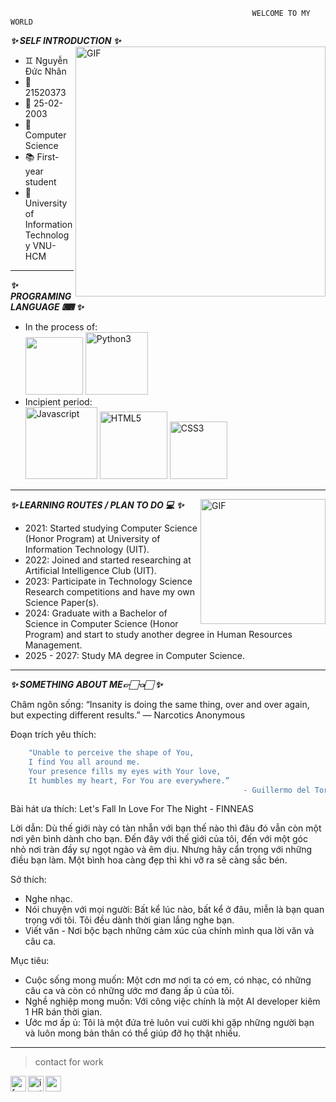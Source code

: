                                                           WELCOME TO MY WORLD 
                                                     
**_✨ SELF INTRODUCTION ✨_**
  <img align="right" width="400px" hight = "600px" alt="GIF" src="https://i.pinimg.com/originals/45/84/a1/4584a1e592966241fa9849fdd194f5bd.gif" />
- ♊ Nguyễn Đức Nhân 
- 🎰 21520373
- 📅 25-02-2003 
- 📖 Computer Science 
- 📚 First-year student 
- 🏫 University of Information Technology VNU-HCM 
---

**_✨ PROGRAMING LANGUAGE ⌨ ✨_** 
- In the process of: \
  <img width="92px" src="https://i.ibb.co/cD7rgYW/readme-logo-C.png" border="0" />
  <img width="100px" src="https://i.ibb.co/MDHTKhG/Python3.png" alt="Python3" border="0" />
- Incipient period: \
  <img width="115px" src="https://i.ibb.co/LCd3gKM/Javascript.png" alt="Javascript" border="0" />
  <img width="108px" src="https://i.ibb.co/Gs13k6v/HTML5.png" alt="HTML5" border="0" />
  <img width="92px" src="https://i.ibb.co/WWjW9Xm/CSS3.png" alt="CSS3" border="0" />
 ---
 
 **_✨ LEARNING ROUTES / PLAN TO DO 💻 ✨_**
 <img align="right" width="200px" hight = "250px" alt="GIF" src="https://i.pinimg.com/originals/83/4f/38/834f3887bde180c0d471f00389466b9c.gif" />
 - 2021: Started studying Computer Science (Honor Program) at University of Information Technology (UIT).
 - 2022: Joined and started researching at Artificial Intelligence Club (UIT).
 - 2023: Participate in Technology Science Research competitions and have my own Science Paper(s).
 - 2024: Graduate with a Bachelor of Science in Computer Science (Honor Program) and start to study another degree in Human Resources Management.
 - 2025 - 2027: Study MA degree in Computer Science.
 ---
 
**_✨ SOMETHING ABOUT ME👉🏻👈🏻 ✨_**

Châm ngôn sống: “Insanity is doing the same thing, over and over again, but expecting different results.” — Narcotics Anonymous

Đoạn trích yêu thích: 
  ```bash
      "Unable to perceive the shape of You, 
      I find You all around me.  
      Your presence fills my eyes with Your love,  
      It humbles my heart, For You are everywhere.” 
                                                      - Guillermo del Toro -
  ```
  
Bài hát ưa thích: Let's Fall In Love For The Night - FINNEAS

Lời dẫn: Dù thế giới này có tàn nhẫn với bạn thế nào thì đâu đó vẫn còn một nơi yên bình dành cho bạn. Đến đây với thế giới của tôi, đến với một góc nhỏ nơi tràn đầy sự ngọt ngào và êm dịu. Nhưng hãy cẩn trọng với những điều bạn làm. Một bình hoa càng đẹp thì khi vỡ ra sẽ càng sắc bén. 

Sở thích: 
- Nghe nhạc.
- Nói chuyện với mọi người: Bất kể lúc nào, bất kể ở đâu, miễn là bạn quan trọng với tôi. Tôi đều dành thời gian lắng nghe bạn.
- Viết văn - Nơi bộc bạch những cảm xúc của chính mình qua lời văn và câu ca. 

Mục tiêu:
- Cuộc sống mong muốn: Một cơn mơ nơi ta có em, có nhạc, có những câu ca và còn có những ước mơ đang ấp ủ của tôi.
- Nghề nghiệp mong muốn: Với công việc chính là một AI developer kiêm 1 HR bán thời gian.
- Ước mơ ấp ủ: Tôi là một đứa trẻ luôn vui cười khi gặp những người bạn và luôn mong bản thân có thể giúp đỡ họ thật nhiều.
 ---
 
> contact for work
<a href="https://www.facebook.com/Amonnnnnn1/">
  <img align="left" alt="facebook" width="25px" src="https://img.icons8.com/fluency/240/000000/facebook-new.png" />
</a>
<a href="https://www.instagram.com/rua_2502/">
  <img align="left" alt="instagram" width="25px" src="https://img.icons8.com/fluency/240/000000/instagram-new.png" />
</a>
<a href="21520373@gm.uit.edu.vn">
  <img align="left" alt="gmail" width="25px" src="https://img.icons8.com/color/240/000000/gmail-new.png" />
</a>
